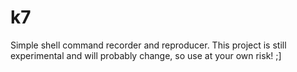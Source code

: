 # k7

Simple shell command recorder and reproducer. This project is still experimental and will probably change, so use at your own risk! ;]
